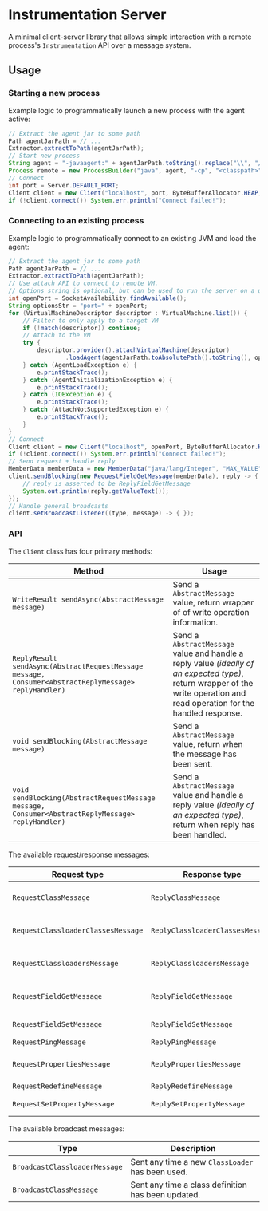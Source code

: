 # Instrumentation Server

A minimal client-server library that allows simple interaction with a remote process's `Instrumentation` API over a message system.

## Usage

### Starting a new process

Example logic to programmatically launch a new process with the agent active:
```java
// Extract the agent jar to some path
Path agentJarPath = // ...
Extractor.extractToPath(agentJarPath);
// Start new process
String agent = "-javaagent:" + agentJarPath.toString().replace("\\", "/");
Process remote = new ProcessBuilder("java", agent, "-cp", "<classpath>", "<main-class>").start();
// Connect
int port = Server.DEFAULT_PORT;
Client client = new Client("localhost", port, ByteBufferAllocator.HEAP, MessageFactory.create());
if (!client.connect()) System.err.println("Connect failed!");
```

### Connecting to an existing process

Example logic to programmatically connect to an existing JVM and load the agent:
```java
// Extract the agent jar to some path
Path agentJarPath = // ...
Extractor.extractToPath(agentJarPath);
// Use attach API to connect to remote VM.
// Options string is optional, but can be used to run the server on a unique port.
int openPort = SocketAvailability.findAvailable();
String optionsStr = "port=" + openPort;
for (VirtualMachineDescriptor descriptor : VirtualMachine.list()) {
	// Filter to only apply to a target VM
	if (!match(descriptor)) continue;
	// Attach to the VM
	try {
		descriptor.provider().attachVirtualMachine(descriptor)
				.loadAgent(agentJarPath.toAbsolutePath().toString(), optionsStr);
	} catch (AgentLoadException e) {
		e.printStackTrace();
	} catch (AgentInitializationException e) {
		e.printStackTrace();
	} catch (IOException e) {
		e.printStackTrace();
	} catch (AttachNotSupportedException e) {
		e.printStackTrace();
	}
}
// Connect
Client client = new Client("localhost", openPort, ByteBufferAllocator.HEAP);
if (!client.connect()) System.err.println("Connect failed!");
// Send request + handle reply
MemberData memberData = new MemberData("java/lang/Integer", "MAX_VALUE", "I");
client.sendBlocking(new RequestFieldGetMessage(memberData), reply -> {
	// reply is asserted to be ReplyFieldGetMessage
	System.out.println(reply.getValueText());
});
// Handle general broadcasts
client.setBroadcastListener((type, message) -> { });
```

### API

The `Client` class has four primary methods:

| Method                                                                                               | Usage |
|------------------------------------------------------------------------------------------------------|-------|
| `WriteResult sendAsync(AbstractMessage message)`                                                     | Send a `AbstractMessage` value, return wrapper of of write operation information. |
| `ReplyResult sendAsync(AbstractRequestMessage message, Consumer<AbstractReplyMessage> replyHandler)` | Send a `AbstractMessage` value and handle a reply value _(ideally of an expected type)_, return wrapper of the write operation and read operation for the handled response. |
| `void sendBlocking(AbstractMessage message)`                                                         | Send a `AbstractMessage` value, return when the message has been sent. |
| `void sendBlocking(AbstractRequestMessage message, Consumer<AbstractReplyMessage> replyHandler)`     | Send a `AbstractMessage` value and handle a reply value _(ideally of an expected type)_, return when reply has been handled. |

The available request/response messages:

| Request type                       | Response type                    | Description |
|------------------------------------|----------------------------------|-------------|
| `RequestClassMessage`              | `ReplyClassMessage`              | Get the `byte[]` of a class, wrapped as a `ClassData` type. |
| `RequestClassloaderClassesMessage` | `ReplyClassloaderClassesMessage` | Get the names of classes belonging to a given `ClassLoader`. |
| `RequestClassloadersMessage`       | `ReplyClassloadersMessage`       | Get the `int loaderId` values of all `ClassLoader` values. |
| `RequestFieldGetMessage`           | `ReplyFieldGetMessage`           | Get the `String` representation of a `static` field's value. |
| `RequestFieldSetMessage`           | `ReplyFieldSetMessage`           | Set the value of a `static` field's value. |
| `RequestPingMessage`               | `ReplyPingMessage`               | Ping pong. |
| `RequestPropertiesMessage`         | `ReplyPropertiesMessage`         | Get the `System.getProperties()` values. |
| `RequestRedefineMessage`           | `ReplyRedefineMessage`           | Redefine a class. |
| `RequestSetPropertyMessage`        | `ReplySetPropertyMessage`        | Set a value within the `System.getProperties()`. |

The available broadcast messages:

| Type                          | Description |
|-------------------------------|-------------|
| `BroadcastClassloaderMessage` | Sent any time a new `ClassLoader` has been used. |
| `BroadcastClassMessage`       | Sent any time a class definition has been updated. |